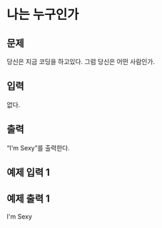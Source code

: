 # 나는 누구인가

## 문제
당신은 지금 코딩을 하고있다. 그럼 당신은 어떤 사람인가.

## 입력
없다.

## 출력
“I'm Sexy”를 출력한다.

## 예제 입력 1
## 예제 출력 1
I'm Sexy